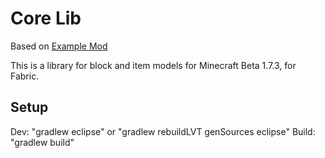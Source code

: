 # Core Lib
Based on [Example Mod](https://github.com/minecraft-cursed-legacy/Example-Mod)

This is a library for block and item models for Minecraft Beta 1.7.3, for Fabric.

## Setup
Dev: "gradlew eclipse" or "gradlew rebuildLVT genSources eclipse"
Build: "gradlew build"